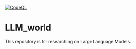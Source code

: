 [![CodeQL](https://github.com/smazcw3/LLM_world/actions/workflows/codeql.yml/badge.svg)](https://github.com/smazcw3/LLM_world/actions/workflows/codeql.yml)

# LLM_world

This repository is for researching on Large Language Models.
